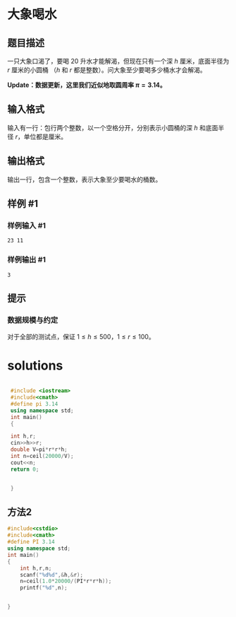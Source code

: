 # 大象喝水

## 题目描述

一只大象口渴了，要喝 $20$ 升水才能解渴，但现在只有一个深 $h$ 厘米，底面半径为 $r$ 厘米的小圆桶 （$h$ 和 $r$ 都是整数）。问大象至少要喝多少桶水才会解渴。

**Update：数据更新，这里我们近似地取圆周率 $\pi = 3.14$。**

## 输入格式

输入有一行：包行两个整数，以一个空格分开，分别表示小圆桶的深 $h$ 和底面半径 $r$，单位都是厘米。

## 输出格式

输出一行，包含一个整数，表示大象至少要喝水的桶数。

## 样例 #1

### 样例输入 #1

```
23 11
```

### 样例输出 #1

```
3
```

## 提示

### 数据规模与约定
对于全部的测试点，保证 $1 \leq h \leq 500$，$1 \leq r \leq 100$。


# solutions
```cpp

 #include <iostream>
 #include<cmath>
 #define pi 3.14
 using namespace std;
 int main()
 {

 int h,r;
 cin>>h>>r;
 double V=pi*r*r*h;
 int n=ceil(20000/V);
 cout<<n;
 return 0;


 }
```
## 方法2
```cpp
#include<cstdio>
#include<cmath>
#define PI 3.14
using namespace std;
int main()
{
    int h,r,n;
    scanf("%d%d",&h,&r);
    n=ceil(1.0*20000/(PI*r*r*h));
    printf("%d",n);


}
```
